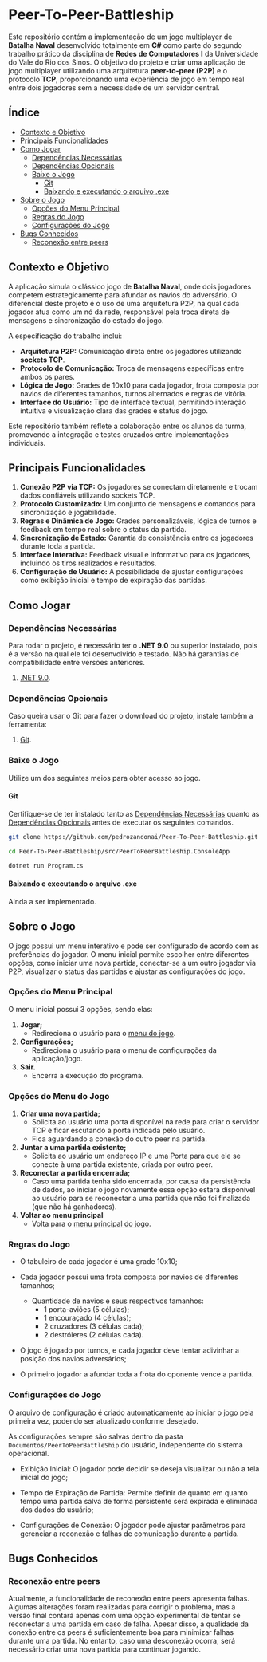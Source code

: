 # Peer-To-Peer-Battleship

Este repositório contém a implementação de um jogo multiplayer de **Batalha Naval** desenvolvido totalmente em **C#** como parte do segundo trabalho prático da disciplina de **Redes de Computadores I** da Universidade do Vale do Rio dos Sinos. O objetivo do projeto é criar uma aplicação de jogo multiplayer utilizando uma arquitetura **peer-to-peer (P2P)** e o protocolo **TCP**, proporcionando uma experiência de jogo em tempo real entre dois jogadores sem a necessidade de um servidor central.

## Índice

- [Contexto e Objetivo](#contexto-e-objetivo)
- [Principais Funcionalidades](#principais-funcionalidades)
- [Como Jogar](#como-jogar)
  - [Dependências Necessárias](#dependências-necessárias)
  - [Dependências Opcionais](#dependências-opcionais)
  - [Baixe o Jogo](#baixe-o-jogo)
    - [Git](#git)
    - [Baixando e executando o arquivo .exe](#baixando-e-executando-o-arquivo-exe)
- [Sobre o Jogo](#sobre-o-jogo)
  - [Opções do Menu Principal](#opções-do-menu-principal)
  - [Regras do Jogo](#regras-do-jogo)
  - [Configurações do Jogo](#configurações-do-jogo)
- [Bugs Conhecidos](#bugs-conhecidos)
  - [Reconexão entre peers](#reconexão-entre-peers)

## Contexto e Objetivo

A aplicação simula o clássico jogo de **Batalha Naval**, onde dois jogadores competem estrategicamente para afundar os navios do adversário. O diferencial deste projeto é o uso de uma arquitetura P2P, na qual cada jogador atua como um nó da rede, responsável pela troca direta de mensagens e sincronização do estado do jogo.

A especificação do trabalho inclui:

- **Arquitetura P2P:** Comunicação direta entre os jogadores utilizando **sockets TCP**.
- **Protocolo de Comunicação:** Troca de mensagens específicas entre ambos os pares.
- **Lógica de Jogo:** Grades de 10x10 para cada jogador, frota composta por navios de diferentes tamanhos, turnos alternados e regras de vitória.
- **Interface do Usuário:** Tipo de interface textual, permitindo interação intuitiva e visualização clara das grades e status do jogo.

Este repositório também reflete a colaboração entre os alunos da turma, promovendo a integração e testes cruzados entre implementações individuais.

## Principais Funcionalidades

1. **Conexão P2P via TCP:** Os jogadores se conectam diretamente e trocam dados confiáveis utilizando sockets TCP.
2. **Protocolo Customizado:** Um conjunto de mensagens e comandos para sincronização e jogabilidade.
3. **Regras e Dinâmica de Jogo:** Grades personalizáveis, lógica de turnos e feedback em tempo real sobre o status da partida.
4. **Sincronização de Estado:** Garantia de consistência entre os jogadores durante toda a partida.
5. **Interface Interativa:** Feedback visual e informativo para os jogadores, incluindo os tiros realizados e resultados.
6. **Configuração de Usuário:** A possibilidade de ajustar configurações como exibição inicial e tempo de expiração das partidas.

## Como Jogar

### Dependências Necessárias

Para rodar o projeto, é necessário ter o **.NET 9.0** ou superior instalado, pois é a versão na qual ele foi desenvolvido e testado. Não há garantias de compatibilidade entre versões anteriores.

1. [.NET 9.0](https://dotnet.microsoft.com/pt-br/download/dotnet/9.0).

### Dependências Opcionais

Caso queira usar o Git para fazer o download do projeto, instale também a ferramenta:

1. [Git](https://git-scm.com/downloads).

### Baixe o Jogo

Utilize um dos seguintes meios para obter acesso ao jogo.

#### Git

Certifique-se de ter instalado tanto as [Dependências Necessárias](#dependências-necessárias) quanto as [Dependências Opcionais](#dependências-opcionais) antes de executar os seguintes comandos.

```bash
git clone https://github.com/pedrozandonai/Peer-To-Peer-Battleship.git

cd Peer-To-Peer-Battleship/src/PeerToPeerBattleship.ConsoleApp

dotnet run Program.cs
```

#### Baixando e executando o arquivo .exe

Ainda a ser implementado.

## Sobre o Jogo

O jogo possui um menu interativo e pode ser configurado de acordo com as preferências do jogador. O menu inicial permite escolher entre diferentes opções, como iniciar uma nova partida, conectar-se a um outro jogador via P2P, visualizar o status das partidas e ajustar as configurações do jogo.

### Opções do Menu Principal

O menu inicial possui 3 opções, sendo elas:

1. **Jogar;**
   - Redireciona o usuário para o [menu do jogo](#opções-do-menu-do-jogo).
2. **Configurações;**
   - Redireciona o usuário para o menu de configurações da aplicação/jogo.
3. **Sair.**
   - Encerra a execução do programa.

### Opções do Menu do Jogo

1. **Criar uma nova partida;**
   - Solicita ao usuário uma porta disponível na rede para criar o servidor TCP e ficar escutando a porta indicada pelo usuário.
   - Fica aguardando a conexão do outro peer na partida.
2. **Juntar a uma partida existente;**
   - Solicita ao usuário um endereço IP e uma Porta para que ele se conecte à uma partida existente, criada por outro peer.
3. **Reconectar a partida encerrada;**
   - Caso uma partida tenha sido encerrada, por causa da persistência de dados, ao iniciar o jogo novamente essa opção estará disponível ao usuário para se reconectar a uma partida que não foi finalizada (que não há ganhadores).
4. **Voltar ao menu principal**
   - Volta para o [menu principal do jogo](#opções-do-menu-principal).

### Regras do Jogo

- O tabuleiro de cada jogador é uma grade 10x10;

- Cada jogador possui uma frota composta por navios de diferentes tamanhos;

  - Quantidade de navios e seus respectivos tamanhos:
    - 1 porta-aviões (5 células);
    - 1 encouraçado (4 células);
    - 2 cruzadores (3 células cada);
    - 2 destróieres (2 células cada).

- O jogo é jogado por turnos, e cada jogador deve tentar adivinhar a posição dos navios adversários;

- O primeiro jogador a afundar toda a frota do oponente vence a partida.

### Configurações do Jogo

O arquivo de configuração é criado automaticamente ao iniciar o jogo pela primeira vez, podendo ser atualizado conforme desejado.

As configurações sempre são salvas dentro da pasta `Documentos/PeerToPeerBattleShip` do usuário, independente do sistema operacional.

- Exibição Inicial: O jogador pode decidir se deseja visualizar ou não a tela inicial do jogo;

- Tempo de Expiração de Partida: Permite definir de quanto em quanto tempo uma partida salva de forma persistente será expirada e eliminada dos dados do usuário;

- Configurações de Conexão: O jogador pode ajustar parâmetros para gerenciar a reconexão e falhas de comunicação durante a partida.

## Bugs Conhecidos

### Reconexão entre peers

Atualmente, a funcionalidade de reconexão entre peers apresenta falhas. Algumas alterações foram realizadas para corrigir o problema, mas a versão final contará apenas com uma opção experimental de tentar se reconectar a uma partida em caso de falha.
Apesar disso, a qualidade da conexão entre os peers é suficientemente boa para minimizar falhas durante uma partida. No entanto, caso uma desconexão ocorra, será necessário criar uma nova partida para continuar jogando.

